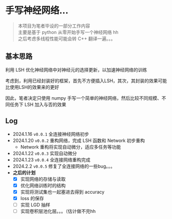 # 手写神经网络...
> 本项目为笔者毕设的一部分工作内容  
> 主要是基于 python 从零开始手写一个神经网络 hh  
> 之后考虑多线程性能可能会转 C++ 翻译一遍。。。


## 基本思路
利用 LSH 优化神经网络中对神经元的选择更新，以加速神经网络的训练

考虑到，利用已经封装好的框架，首先不方便插入LSH，其次，其封装的效果可能比使用LSH的效果来的更好

因此，笔者决定只使用 numpy 手写一个简单的神经网络，然后比较不同规模、不同任务下 LSH 加入与否的效果

## Log
- 2024.1.16 `v0.0.1` 全连接神经网络初步
- 2024.1.20 `v0.0.2` 重构网络，完成 LSH 函数和 Network 初步重构
    - Network 重构将实现自动微分，适应多任务等功能
- 2024.1.22 `v0.0.3` 实现自动微分
- 2024.1.23 `v0.0.4` 全连接网络重构完成
- 2024.2.2 `v0.0.5` 修复了全连接网络的一些bug。。。
- **之后的计划**
  - [X] 实现网络的存储与读取
  - [x] 优化网络训练时的结构
  - [x] 实现将测试集也一起塞进去得到 accuracy
  - [x] loss 的保存
  - [ ] 实现 LGD 抽样
  - [ ] 实现卷积层池化层。。。（估计做不完hh